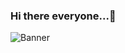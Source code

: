 ### Hi there everyone...👋

![Banner](https://github.com/pratiksinha-kol/pratiksinha-kol/assets/125117631/bd387b99-dc09-4f56-b226-2d85a3963aed)

<!--- <iframe>https://www.canva.com/design/DAGFv2JK1vk/hAihJrdMLBQyKr1zJ5dahQ/watch</iframe> -->


<!--
**pratiksinha-kol/pratiksinha-kol** is a ✨ _special_ ✨ repository because its `README.md` (this file) appears on your GitHub profile.

Here are some ideas to get you started:

- 🔭 I’m currently working on ...
- 🌱 I’m currently learning ...
- 👯 I’m looking to collaborate on ...
- 🤔 I’m looking for help with ...
- 💬 Ask me about ...
- 📫 How to reach me: ...
- 😄 Pronouns: ...
- ⚡ Fun fact: ...
-->
